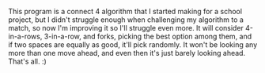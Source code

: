 This program is a connect 4 algorithm that I started making for a school project, but I didn't struggle enough when challenging my algorithm to a match, so now I'm improving it so I'll struggle even more.
It will consider 4-in-a-rows, 3-in-a-row, and forks, picking the best option among them, and if two spaces are equally as good, it'll pick randomly. 
It won't be looking any more than one move ahead, and even then it's just barely looking ahead.
That's all. :)
